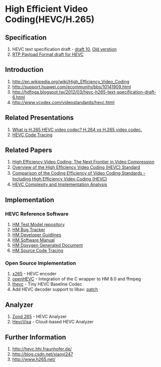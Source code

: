 # High Efficient Video Coding(HEVC/H.265)

## Specification 

1. HEVC text specification draft - [draft 10](http://phenix.it-sudparis.eu/jct/doc_end_user/current_document.php?id=7243), [Old verstion](http://phenix.it-sudparis.eu/jct/doc_end_user/all_meeting.php)
2. [RTP Payload Format draft for HEVC](http://tools.ietf.org/id/draft-schierl-payload-rtp-h265-00.txt)

## Introduction

1. http://en.wikipedia.org/wiki/High_Efficiency_Video_Coding
2. http://support.huawei.com/ecommunity/bbs/10141909.html
3. http://hdfpga.blogspot.tw/2012/03/hevc-h265-text-specification-draft-6.html
4. http://www.vcodex.com/videostandards/hevc.html

## Related Presentations

1. [What is H.265 HEVC video codec? H.264 vs H.265 video codec.](http://www.youtube.com/watch?v=rGifAEK7iQc)
2. [HEVC Code Tracing](http://www.powercam.cc/home.php?user=vclab&f=slide&v=list&fid=10606)

## Related Papers

1. [High Efficiency Video Coding: The Next Frontier in Video Compression](http://ieeexplore.ieee.org/stamp/stamp.jsp?tp=&arnumber=6375943)
2. [Overview of the High Efﬁciency Video Coding \(HEVC\) Standard](http://iphome.hhi.de/wiegand/assets/pdfs/2012_12_IEEE-HEVC-Overview.pdf)
3. [Comparison of the Coding Efﬁciency of Video Coding Standards - Including High Efﬁciency Video Coding \(HEVC\)](http://iphome.hhi.de/wiegand/assets/pdfs/2012_12_IEEE-HEVC-Performance.pdf)
4. [HEVC Complexity and Implementation Analysis](http://www.hhi.fraunhofer.de/fileadmin/user_upload/Departments/Image_Processing/Image___Video_Coding/High_Efficiency_Video_Coding/Oktober_2012_-_neuer_content/2012_12_IEEE-HEVC-Complexity.pdf)

## Implementation

### HEVC Reference Software

1. [HM Test Model repository](https://hevc.hhi.fraunhofer.de/svn/svn_HEVCSoftware/tags/)
2. [HM Bug Tracker](http://hevc.kw.bbc.co.uk/trac/)
2. [HM Developer Guidlines](http://phenix.int-evry.fr/jct/doc_end_user/documents/8_San%20Jose/wg11/JCTVC-H1001-v1.zip)
3. [HM Software Manual](https://hevc.hhi.fraunhofer.de/svn/svn_HEVCSoftware/branches/HM-9.2-dev/doc/software-manual.pdf)
4. [HM Doxygen Generated Document](http://hevc.hhi.fraunhofer.de/HM-doc/)
5. [HM Source Code Tracing](http://blog.csdn.net/feixiang_john/article/details/7876227)

### Open Source Implementation

1. [x265](http://code.google.com/p/x265/) - HEVC encoder
2. [openHEVC](://github.com/OpenHEVC/openHEVC) - Integration of the C wrapper to HM 8.0 and ffmpeg
3. [thevc](https://github.com/chenm001/thevc) - Tiny HEVC Baseline Codec 
4. Add HEVC decoder support to libav: [patch](http://www.google-melange.com/gsoc/project/google/gsoc2012/smarter/8001)

## Analyzer

1. [Zond 265](http://www.solveigmm.com/en/products/zond/) - HEVC Analyzer 
2. [HevcVisa](http://hevcvisa.codecian.com/) - Cloud-based HEVC Analyzer

## Further Information

1. http://hevc.hhi.fraunhofer.de/
2. http://blog.csdn.net/xiaoyi247
3. http://www.h265.net/

